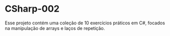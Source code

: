 # CSharp-002
Esse projeto contém uma coleção de 10 exercícios práticos em C#, focados na manipulação de arrays e laços de repetição.
